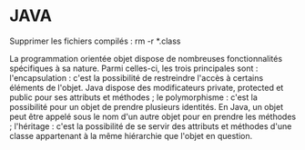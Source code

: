 # JAVA

Supprimer les fichiers compilés : 
rm -r *.class

La programmation orientée objet dispose de nombreuses fonctionnalités spécifiques à sa nature. Parmi celles-ci, les trois principales sont :
l'encapsulation : c'est la possibilité de restreindre l'accès à certains éléments de l'objet. Java dispose des modificateurs private, protected et public pour ses attributs et méthodes ;
le polymorphisme : c'est la possibilité pour un objet de prendre plusieurs identités. En Java, un objet peut être appelé sous le nom d'un autre objet pour en prendre les méthodes ;
l'héritage : c'est la possibilité de se servir des attributs et méthodes d'une classe appartenant à la même hiérarchie que l'objet en question.
